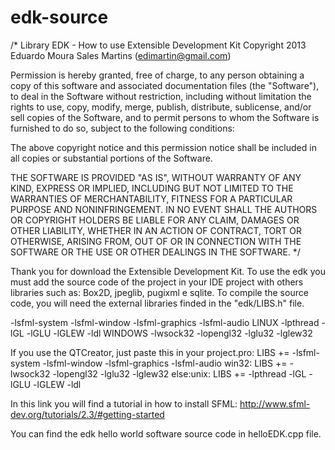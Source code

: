 # edk-source

/*
Library EDK - How to use Extensible Development Kit
Copyright 2013 Eduardo Moura Sales Martins (edimartin@gmail.com)

Permission is hereby granted, free of charge, to any person obtaining
a copy of this software and associated documentation files (the
"Software"), to deal in the Software without restriction, including
without limitation the rights to use, copy, modify, merge, publish,
distribute, sublicense, and/or sell copies of the Software, and to
permit persons to whom the Software is furnished to do so, subject to
the following conditions:

The above copyright notice and this permission notice shall be
included in all copies or substantial portions of the Software.

THE SOFTWARE IS PROVIDED "AS IS", WITHOUT WARRANTY OF ANY KIND,
EXPRESS OR IMPLIED, INCLUDING BUT NOT LIMITED TO THE WARRANTIES OF
MERCHANTABILITY, FITNESS FOR A PARTICULAR PURPOSE AND
NONINFRINGEMENT. IN NO EVENT SHALL THE AUTHORS OR COPYRIGHT HOLDERS BE
LIABLE FOR ANY CLAIM, DAMAGES OR OTHER LIABILITY, WHETHER IN AN ACTION
OF CONTRACT, TORT OR OTHERWISE, ARISING FROM, OUT OF OR IN CONNECTION
WITH THE SOFTWARE OR THE USE OR OTHER DEALINGS IN THE SOFTWARE.
*/

Thank you for download the Extensible Development Kit.
To use the edk you must add the source code of the project in your IDE project with others libraries such as: Box2D, jpeglib, pugixml e sqlite.
To compile the source code, you will need the external libraries finded in the "edk/LIBS.h" file.

-lsfml-system -lsfml-window -lsfml-graphics -lsfml-audio
LINUX
-lpthread -lGL -lGLU -lGLEW -ldl
WINDOWS
-lwsock32 -lopengl32 -lglu32 -lglew32

If you use the QTCreator, just paste this in your project.pro:
LIBS += -lsfml-system -lsfml-window -lsfml-graphics -lsfml-audio
win32: LIBS += -lwsock32 -lopengl32 -lglu32 -lglew32
else:unix: LIBS += -lpthread -lGL -lGLU -lGLEW -ldl

In this link you will find a tutorial in how to install SFML:
http://www.sfml-dev.org/tutorials/2.3/#getting-started

You can find the edk hello world software source code in helloEDK.cpp file.

